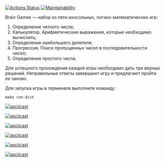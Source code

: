 
[![Actions Status](https://github.com/ssidorovan/java-project-61/workflows/hexlet-check/badge.svg)](https://github.com/ssidorovan/java-project-61/actions)
[![Maintainability](https://api.codeclimate.com/v1/badges/74b9c77994449ec288ea/maintainability)](https://codeclimate.com/github/ssidorovan/java-project-61/maintainability)

Brain Games — набор из пяти консольных, логико-математических игр:

1. Определение четного числа;
2. Калькулятор. Арифметические выражения, которые необходимо вычислить;
3. Определение наибольшего делителя;
4. Прогрессия. Поиск пропущенных чисел в последовательности чисел;
5. Определение простого числа.

Для успешного прохождения каждой игры необходимо дать три верных решений. Неправильные ответы завершают игру и предлагают пройти ее заново.

Для запуска игры в терминале выполните команду:

`make run-dist`

[![asciicast](https://asciinema.org/a/cCQ6JDCSEf1nVewc9Sjs0oGhJ.svg)](https://asciinema.org/a/cCQ6JDCSEf1nVewc9Sjs0oGhJ)

[![asciicast](https://asciinema.org/a/FiTPcu9aesmAZFnVPojsNeccP.svg)](https://asciinema.org/a/FiTPcu9aesmAZFnVPojsNeccP)

[![asciicast](https://asciinema.org/a/vzbQ32cLCCLqcQGgA45R4AFUS.svg)](https://asciinema.org/a/vzbQ32cLCCLqcQGgA45R4AFUS)

[![asciicast](https://asciinema.org/a/bsPImvCDkwNX6N92ZlBMRy7Os.svg)](https://asciinema.org/a/bsPImvCDkwNX6N92ZlBMRy7Os)

[![asciicast](https://asciinema.org/a/QB6SoRu3kPUmkz8TkujtxXDcJ.svg)](https://asciinema.org/a/QB6SoRu3kPUmkz8TkujtxXDcJ)

[![asciicast](https://asciinema.org/a/szWJLxrFwGCXCqpcAacYOSZfs.svg)](https://asciinema.org/a/szWJLxrFwGCXCqpcAacYOSZfs)
